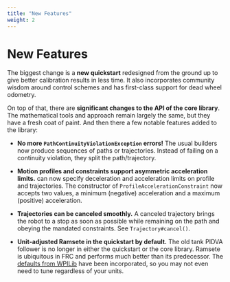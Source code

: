 ```yaml
---
title: "New Features"
weight: 2
---
```


# New Features

The biggest change is a **new quickstart** redesigned from the ground up to give better
calibration results in less time. It also incorporates community wisdom around control
schemes and has first-class support for dead wheel odometry.

On top of that, there are **significant changes to the API of the core library**. The 
mathematical tools and approach remain largely the same, but they have a fresh coat of
paint. And then there a few notable features added to the library:

* **No more `PathContinuityViolationException` errors!** The usual builders now
  produce sequences of paths or trajectories. Instead of failing on a continuity
  violation, they split the path/trajectory. 

* **Motion profiles and constraints support asymmetric acceleration limits.**
  can now specify deceleration and acceleration limits on profile and
  trajectories. The constructor of `ProfileAccelerationConstraint` now accepts
  two values, a minimum (negative) acceleration and a maximum (positive)
  acceleration. 

* **Trajectories can be canceled smoothly.** A canceled trajectory brings
  the robot to a stop as soon as possible while remaining on the path and
  obeying the mandated constraints. See `Trajectory#cancel()`.

* **Unit-adjusted Ramsete in the quickstart by default.** The old tank PIDVA
  follower is no longer in either the quickstart or the core library. Ramsete is
  ubiquitous in FRC and performs much better than its predecessor. The
  [defaults from
  WPILib](https://docs.wpilib.org/en/stable/docs/software/advanced-controls/trajectories/ramsete.html)
  have been incorporated, so you may not even need to tune regardless of your
  units. 

<!--
* **Projection-based path following works out of the box.** Here's some starting boilerplate:
  
  ```java
  public void followTrajAsPath(Trajectory t) {
      DisplacementTrajectory dt = new DisplacementTrajectory(t);
      HolonomicController c = new HolonomicController(0, 0, 0);
      double disp = 0;
      while (disp + 1 < dt.length()) {
          Twist2d robotVelRobot = updatePoseEstimateAndGetActualVel();
          disp = dt.project(pose, disp);
          Pose2dDual<Time> poseTarget = dt.get(disp);
          Twist2dDual<Time> cmd = c.compute(poseTarget, pose, robotVelRobot);

          MecanumKinematics.WheelVelocities<Time> wheelVels = kinematics.inverse(cmd);
          double voltage = voltageSensor.getVoltage();
          leftFront.setPower(feedforward.compute(wheelVels.leftFront) / voltage);
          leftBack.setPower(feedforward.compute(wheelVels.leftBack) / voltage);
          rightBack.setPower(feedforward.compute(wheelVels.rightBack) / voltage);
          rightFront.setPower(feedforward.compute(wheelVels.rightFront) / voltage);
      }

      leftFront.setPower(0);
      leftBack.setPower(0);
      rightBack.setPower(0);
      rightFront.setPower(0);
  }
  ```
-->
  